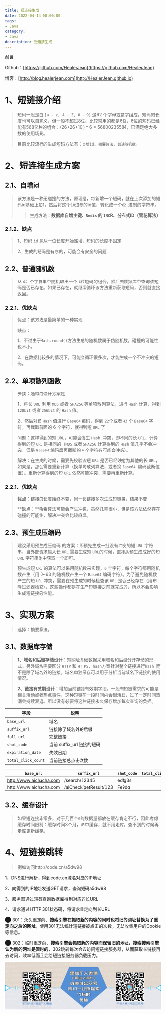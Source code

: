 ```yaml
---
title: 短连接生成
date: 2022-04-14 00:00:00
tags: 
- Java
category: 
- Java
description: 短连接生成
---
```


**前言**     

 Github：[https://github.com/HealerJean](https://github.com/HealerJean)         

 博客：[http://blog.healerjean.com](http://HealerJean.github.io)          

# 1、短链接介绍

> 短码一般是由 `[a - z, A - Z, 0 - 9]` 这62 个字母或数字组成，短码的长度也可以自定义，但一般不超过8位。比较常用的都是6位，6位的短码已经能有568亿种的组合：(26+26+10 ) ^ 6 = 56800235584，已满足绝大多数的使用场景。        
>
> 目前比较流行的生成短码方法有：`自增id`、`摘要算法`、`普通随机数`。



# 2、短连接生成方案

## 2.1、自增id

> 该方法是一种无碰撞的方法，原理是，每新增一个短码，就在上次添加的短码id基础上加1，然后将这个`10`进制的id值，转化成一个`62 `进制的字符串。                     
>
> > 生成方法：**数据库自增主键、`Redis` 的 `INC`R、分布式ID（雪花算法）**



### 2.1.2、缺点

> 1、短码 `id` 是从一位长度开始递增，短码的长度不固定       
>
> 2、生成的短码是有序的，可能会有安全的问题           



## 2.2、普通随机数

> 从 `62 `个字符串中随机取出一个 `6`位短码的组合，然后去数据库中查询该短码是否已存在。如果已存在，就继续循环该方法重新获取短码，否则就直接返回。

### 2.2.1、优缺点

> 优点：该方法是最简单的一种实现       
>
> 缺点：     
>
> 1、不过由于`Math.round()`方法生成的随机数属于伪随机数，碰撞的可能性也不小。
>
> 2、在数据比较多的情况下，可能会循环很多次，才能生成一个不冲突的短码。



## 2.2、单项散列函数

> 步揍：通常的设计方案是    
>
> 1、将长 `URL `利用 `MD5` 或者 `SHA256` 等单项散列算法，进行 `Hash` 计算，得到 `128bit` 或者 `256bit` 的 `Hash` 值。     
>
> 2、然后对该 `Hash` 值进行 `Base64` 编码，得到 `22`个或者 `43` 个 `Base64` 字符，再截取前面的 6 个字符，就得到短 `URL` 了           
>
> 问题：这样得到的短 `URL`，可能会发生 `Hash `冲突，即不同的长 `URL`，计算得到的短 `URL` 是相同的（`MD5` 或者 `SHA256` 计算得到的 `Hash` 值几乎不会冲突，但是 `Base64` 编码后再截断的 `6` 个字符有可能会冲突）。     
>
> 解决：在生成的时候，需要先校验该短 `URL` 是否已经映射为其他的长 `URL`，如果是，那么需要重新计算（换单向散列算法，或者换 `Base64 `编码截断位置）。重新计算得到的短 `URL` 依然可能冲突，需要再重新计算。



### 2.2.1、优缺点

> **优点**：链接的长度始终不变，同一长链接多次生成短链接，结果不变           
>
> **缺点：**哈希算法可能会产生冲突，虽然几率很小，但是该方法依然存在碰撞的可能性，解决冲突会比较麻烦。



## 2.3、预生成压缩码

> 建议采用预生成压缩码 的方案：即预先生成一批没有冲突的短 `URL` 字符串，当外部请求输入长 `URL` 需要生成短 `URL`的时候，直接从预生成成好的短 `URL` 字符串池中获取一个即可。       
>
> 预生成短 `URL` 的算法可以采用随机数来实现，`6` 个字符，每个字符都用随机数产生（用 0~63 的随机数产生一个 `Base64` 编码字符）。为了避免随机数产生的短 `URL` 冲突，需要在预生成的时候检查该 `URL` 是否已经存在（用布隆过滤器检查），这些操作都是在生产短链接之前就完成的，所以不会影响生成短链接的性能。





# 3、实现方案

> 选择：摘要算法。

## 3.1、数据库存储

> **1、域名和后缀存储设计**：短网址基础数据采用域名和后缀分开存储的形式。另外域名需要区分 `HTTP` 和 `HTTPS`，`hash`方案针对整个链接进行`hash `而不是除了域名外的链接。域名单独保存可以用于分析当前域名下链接的使用情况。           
>
> **2、链接有效期设计**：增加当前链接有效期字段，一般有短链需求的可能是相关活动或者热点事件，这种短链在一段时间内会很活跃，过了一定时间热潮会持续衰退。所以没有必要将这种链接永久保存增加每次查询的负担。



| 字段                | 说明                       |
| ------------------- | -------------------------- |
| `base_url`          | 域名                       |
| `suffix_url`        | 链接除了域名外的后缀       |
| `full_url`          | 完整链接                   |
| `shot_code`         | 当前 suffix_url 链接的短码 |
| `expiration_date`   | 失效日期                   |
| `total_click_count` | 当前链接总点击次数         |



| `base_url`              | `suffix_url`           | `shot_code` | `total_click_count` | `full_url`                                     | `expiration_date` |
| ----------------------- | ---------------------- | ----------- | ------------------- | ---------------------------------------------- | ----------------- |
| http://www.aichacha.com | /search/12345          | edfg3s      |                     | http://www.aichacha.com//search/12345          |                   |
| http://www.aichacha.com | /aiCheck/getResult/123 | Fe9dq       |                     | http://www.aichacha.com//aiCheck/getResult/123 |                   |



## 3.2、缓存设计

> 如果短连接非常多，对于几百个`G`的数据量都放在缓存肯定不行，因此考虑缓存时间限制：缓存时间3个月，命中缓存，就不用走库。查不到的时候再走库更新缓存。






# 4、短链接跳转

>  例如访问http://code.cn/a5dw98

1、DNS进行解析，得到code.cn域名对应的IP地址     

2、向得到的IP地址发送GET请求，查询短码a5dw98     

3、服务器通过短码查询数据库得到对应的长URL

4、请求通过HTTP 301状态码，将请求重定向到长URL

⬤ 301：永久重定向、**搜索引擎在抓取新的内容的同时也将旧的网址替换为了重定向之后的网址**，使用301无法统计短链接被点击的次数，无法收集用户的Cookie等信息。      

⬤ 302：临时重定向、**搜索引擎会抓取新的内容而保留旧的地址，搜索搜索引擎认为新的网址是暂时的**，302跳转每次会去访问短链接服务器，从而获取长链接再去访问，效率低而且会给短链接服务器负载压力。











![ContactAuthor](https://raw.githubusercontent.com/HealerJean/HealerJean.github.io/master/assets/img/artical_bottom.jpg)



<!-- Gitalk 评论 start  -->

<link rel="stylesheet" href="https://unpkg.com/gitalk/dist/gitalk.css">

<script src="https://unpkg.com/gitalk@latest/dist/gitalk.min.js"></script> 
<div id="gitalk-container"></div>    
 <script type="text/javascript">
    var gitalk = new Gitalk({
		clientID: `1d164cd85549874d0e3a`,
		clientSecret: `527c3d223d1e6608953e835b547061037d140355`,
		repo: `HealerJean.github.io`,
		owner: 'HealerJean',
		admin: ['HealerJean'],
		id: 'YdDe9ho8pmKJNcxs',
    });
    gitalk.render('gitalk-container');
</script> 




<!-- Gitalk end -->



